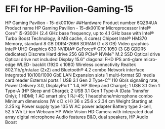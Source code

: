 # EFI for HP-Pavilion-Gaming-15
HP Gaming Pavilion - 15-dk0010nr
##Hardware
Product number
6QZ94UA
Product name
HP Gaming Pavilion - 15-dk0010nr
Microprocessor
Intel® Core™ i5-9300H (2.4 GHz base frequency, up to 4.1 GHz base with Intel® Turbo Boost Technology, 8 MB cache, 4 cores)
Chipset
Intel® HM370
Memory, standard
8 GB DDR4-2666 SDRAM (1 x 8 GB)
Video graphics
Intel® UHD Graphics 630
NVIDIA® GeForce® GTX 1050 (3 GB GDDR5 dedicated)
Discrete
Hard drive
256 GB PCIe® NVMe™ M.2 SSD
Optical drive
Optical drive not included
Display
15.6" diagonal FHD IPS anti-glare micro-edge WLED- backlit (1920 x 1080)
Wireless connectivity
Realtek 802.11b/g/n/a/ac (2x2) and Bluetooth® 4.2 combo
Network interface
Integrated 10/100/1000 GbE LAN
Expansion slots
1 multi-format SD media card reader
External ports
1 USB 3.1 Gen 2 Type-C™ (10 Gb/s signaling rate, Power Delivery 3.0, DisplayPort™ 1.4, HP Sleep and Charge); 1 USB 3.1 Gen 1 Type-A (HP Sleep and Charge); 2 USB 3.1 Gen 1 Type-A (Data Transfer Only); 1 HDMI; 1 AC smart pin; 1 RJ-45; 1 headphone/microphone combo
Minimum dimensions (W x D x H)
36 x 25.6 x 2.34 cm
Weight
Starting at 2.25 kg
Power supply type
135 W AC power adapter
Battery type
3-cell, 52.5 Wh Li-ion
Webcam
HP Wide Vision HD Camera with integrated dual array digital microphone
Audio features
B&O, dual speakers, HP Audio Boost
